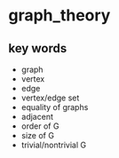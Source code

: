 # graph_theory
## key words

- graph
- vertex
- edge
- vertex/edge set
- equality of graphs
- adjacent
- order of G
- size of G
- trivial/nontrivial G
